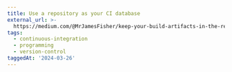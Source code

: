 ```yaml
---
title: Use a repository as your CI database
external_url: >-
  https://medium.com/@MrJamesFisher/keep-your-build-artifacts-in-the-repository-69ad3a6edf1f
tags:
  - continuous-integration
  - programming
  - version-control
taggedAt: '2024-03-26'
---
```


